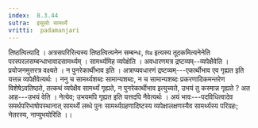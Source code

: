 ```yaml
---
index:  8.3.44
sutra:  इसुसोः सामर्थ्ये
vritti:  padamanjari
---
```


तिष्ठत्वित्यादि । अत्रसपरिरित्यस्य तिष्ठत्वित्यनेन सम्बन्धः, `पिब` इत्यस्य तूदकमित्यनेनेति परस्परलसम्बन्धाभावादसामर्थ्यम् । सामर्थ्यमिह व्यपेक्षेति । अवधारणमत्र द्रष्टव्यम्--व्यपेक्षैवेति । प्रयोजनमुत्तरत्र वक्ष्यते । न पुनरेकार्थीभाव इति । अत्राप्यवधारणं द्रष्टव्यम्---एकार्थीभाव एव गृह्यत इति यत्तन्न व्यपेक्षैवेत्यर्थः । ननु च सामर्थ्यशब्दः सामान्यशब्दः, न च सामान्यशब्दः प्रकरणादिकमन्तरेण विशेषेऽवतिष्ठते, तत्कथं व्यपेक्षैव सामर्थ्यं गृह्यते, न पुनरेकार्थीभाव इत्युच्यते, उभयं तु कस्मान्न गृह्यते ? अत आह---उभयं वेति । नेत्येव; उभयमपि गृह्यत इति यत्तदपि नैवेत्यर्थः । अयं भावः---पदविधित्वादेव समर्थपरिभाषोपस्थानात् सामर्थ्ये लब्धे पुनः सामर्थ्यग्रहणादिष्टस्य व्यपेक्षालक्षणस्यैव सामर्थ्यस्य परिग्रहः; नेतरस्य, नाप्युभयोरिति ।।
